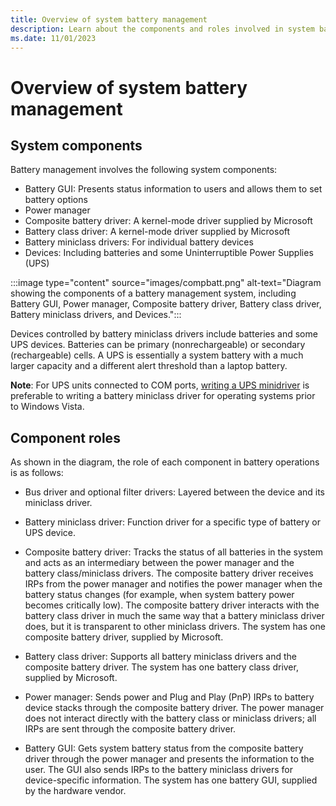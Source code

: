```yaml
---
title: Overview of system battery management
description: Learn about the components and roles involved in system battery management, including battery GUI, power manager, and various drivers.
ms.date: 11/01/2023
---
```


# Overview of system battery management

## System components

Battery management involves the following system components:

- Battery GUI: Presents status information to users and allows them to set battery options
- Power manager
- Composite battery driver: A kernel-mode driver supplied by Microsoft
- Battery class driver: A kernel-mode driver supplied by Microsoft
- Battery miniclass drivers: For individual battery devices
- Devices: Including batteries and some Uninterruptible Power Supplies (UPS)

:::image type="content" source="images/compbatt.png" alt-text="Diagram showing the components of a battery management system, including Battery GUI, Power manager, Composite battery driver, Battery class driver, Battery miniclass drivers, and Devices.":::

Devices controlled by battery miniclass drivers include batteries and some UPS devices. Batteries can be primary (nonrechargeable) or secondary (rechargeable) cells. A UPS is essentially a system battery with a much larger capacity and a different alert threshold than a laptop battery.

**Note**: For UPS units connected to COM ports, [writing a UPS minidriver](writing-ups-minidrivers.md) is preferable to writing a battery miniclass driver for operating systems prior to Windows Vista.

## Component roles

As shown in the diagram, the role of each component in battery operations is as follows:

- Bus driver and optional filter drivers: Layered between the device and its miniclass driver.

- Battery miniclass driver: Function driver for a specific type of battery or UPS device.

- Composite battery driver: Tracks the status of all batteries in the system and acts as an intermediary between the power manager and the battery class/miniclass drivers. The composite battery driver receives IRPs from the power manager and notifies the power manager when the battery status changes (for example, when system battery power becomes critically low). The composite battery driver interacts with the battery class driver in much the same way that a battery miniclass driver does, but it is transparent to other miniclass drivers. The system has one composite battery driver, supplied by Microsoft.

- Battery class driver: Supports all battery miniclass drivers and the composite battery driver. The system has one battery class driver, supplied by Microsoft.

- Power manager: Sends power and Plug and Play (PnP) IRPs to battery device stacks through the composite battery driver. The power manager does not interact directly with the battery class or miniclass drivers; all IRPs are sent through the composite battery driver.

- Battery GUI: Gets system battery status from the composite battery driver through the power manager and presents the information to the user. The GUI also sends IRPs to the battery miniclass drivers for device-specific information. The system has one battery GUI, supplied by the hardware vendor.
